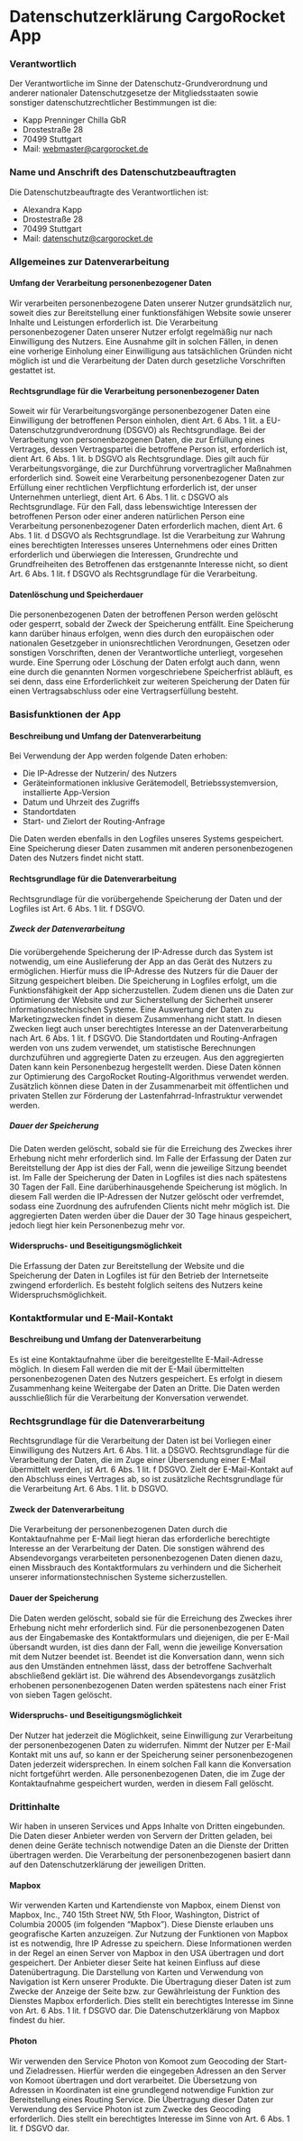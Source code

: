 # Datenschutzerklärung CargoRocket App
### Verantwortlich
Der Verantwortliche im Sinne der Datenschutz-Grundverordnung und anderer nationaler Datenschutzgesetze der Mitgliedsstaaten sowie sonstiger datenschutzrechtlicher Bestimmungen ist die:

* Kapp Prenninger Chilla GbR
* Drostestraße 28
* 70499 Stuttgart
* Mail: webmaster@cargorocket.de

### Name und Anschrift des Datenschutzbeauftragten
Die Datenschutzbeauftragte des Verantwortlichen ist:
* Alexandra Kapp
* Drostestraße 28
* 70499 Stuttgart
* Mail: datenschutz@cargorocket.de

### Allgemeines zur Datenverarbeitung

#### Umfang der Verarbeitung personenbezogener Daten

Wir verarbeiten personenbezogene Daten unserer Nutzer grundsätzlich nur, soweit dies zur Bereitstellung einer funktionsfähigen Website sowie unserer Inhalte und Leistungen erforderlich ist. Die Verarbeitung personenbezogener Daten unserer Nutzer erfolgt regelmäßig nur nach Einwilligung des Nutzers. Eine Ausnahme gilt in solchen Fällen, in denen eine vorherige Einholung einer Einwilligung aus tatsächlichen Gründen nicht möglich ist und die Verarbeitung der Daten durch gesetzliche Vorschriften gestattet ist.

#### Rechtsgrundlage für die Verarbeitung personenbezogener Daten

Soweit wir für Verarbeitungsvorgänge personenbezogener Daten eine Einwilligung der betroffenen Person einholen, dient Art. 6 Abs. 1 lit. a EU-Datenschutzgrundverordnung (DSGVO) als Rechtsgrundlage. Bei der Verarbeitung von personenbezogenen Daten, die zur Erfüllung eines Vertrages, dessen Vertragspartei die betroffene Person ist, erforderlich ist, dient Art. 6 Abs. 1 lit. b DSGVO als Rechtsgrundlage. Dies gilt auch für Verarbeitungsvorgänge, die zur Durchführung vorvertraglicher Maßnahmen erforderlich sind. Soweit eine Verarbeitung personenbezogener Daten zur Erfüllung einer rechtlichen Verpflichtung erforderlich ist, der unser Unternehmen unterliegt, dient Art. 6 Abs. 1 lit. c DSGVO als Rechtsgrundlage. Für den Fall, dass lebenswichtige Interessen der betroffenen Person oder einer anderen natürlichen Person eine Verarbeitung personenbezogener Daten erforderlich machen, dient Art. 6 Abs. 1 lit. d DSGVO als Rechtsgrundlage. Ist die Verarbeitung zur Wahrung eines berechtigten Interesses unseres Unternehmens oder eines Dritten erforderlich und überwiegen die Interessen, Grundrechte und Grundfreiheiten des Betroffenen das erstgenannte Interesse nicht, so dient Art. 6 Abs. 1 lit. f DSGVO als Rechtsgrundlage für die Verarbeitung.

#### Datenlöschung und Speicherdauer

Die personenbezogenen Daten der betroffenen Person werden gelöscht oder gesperrt, sobald der Zweck der Speicherung entfällt. Eine Speicherung kann darüber hinaus erfolgen, wenn dies durch den europäischen oder nationalen Gesetzgeber in unionsrechtlichen Verordnungen, Gesetzen oder sonstigen Vorschriften, denen der Verantwortliche unterliegt, vorgesehen wurde. Eine Sperrung oder Löschung der Daten erfolgt auch dann, wenn eine durch die genannten Normen vorgeschriebene Speicherfrist abläuft, es sei denn, dass eine Erforderlichkeit zur weiteren Speicherung der Daten für einen Vertragsabschluss oder eine Vertragserfüllung besteht.

### Basisfunktionen der App

#### Beschreibung und Umfang der Datenverarbeitung

Bei Verwendung der App werden folgende Daten erhoben: 
* Die IP-Adresse der Nutzerin/ des Nutzers
* Geräteinformationen inklusive Gerätemodell, Betriebssystemversion, installierte App-Version
* Datum und Uhrzeit des Zugriffs
* Standortdaten
* Start- und Zielort der Routing-Anfrage

Die Daten werden ebenfalls in den Logfiles unseres Systems gespeichert. Eine Speicherung dieser Daten zusammen mit anderen personenbezogenen Daten des Nutzers findet nicht statt.

#### Rechtsgrundlage für die Datenverarbeitung

Rechtsgrundlage für die vorübergehende Speicherung der Daten und der Logfiles ist Art. 6 Abs. 1 lit. f DSGVO.

##### Zweck der Datenverarbeitung

Die vorübergehende Speicherung der IP-Adresse durch das System ist notwendig, um eine Auslieferung der App an das Gerät des Nutzers zu ermöglichen. Hierfür muss die IP-Adresse des Nutzers für die Dauer der Sitzung gespeichert bleiben.
Die Speicherung in Logfiles erfolgt, um die Funktionsfähigkeit der App  sicherzustellen. Zudem dienen uns die Daten zur Optimierung der Website und zur Sicherstellung der Sicherheit unserer informationstechnischen Systeme. Eine Auswertung der Daten zu Marketingzwecken findet in diesem Zusammenhang nicht statt.
In diesen Zwecken liegt auch unser berechtigtes Interesse an der Datenverarbeitung nach Art. 6 Abs. 1 lit. f DSGVO.
Die Standortdaten und Routing-Anfragen werden von uns zudem verwendet, um statistische Berechnungen durchzuführen und aggregierte Daten zu erzeugen. Aus den aggregierten Daten kann kein Personenbezug hergestellt werden. Diese Daten können zur Optimierung des CargoRocket Routing-Algorithmus verwendet werden. Zusätzlich können diese Daten in der Zusammenarbeit mit öffentlichen und privaten Stellen zur Förderung der Lastenfahrrad-Infrastruktur verwendet werden.

##### Dauer der Speicherung
Die Daten werden gelöscht, sobald sie für die Erreichung des Zweckes ihrer Erhebung nicht mehr erforderlich sind. Im Falle der Erfassung der Daten zur Bereitstellung der App ist dies der Fall, wenn die jeweilige Sitzung beendet ist.
Im Falle der Speicherung der Daten in Logfiles ist dies nach spätestens 30 Tagen der Fall. Eine darüberhinausgehende Speicherung ist möglich. In diesem Fall werden die IP-Adressen der Nutzer gelöscht oder verfremdet, sodass eine Zuordnung des aufrufenden Clients nicht mehr möglich ist.
Die aggregierten Daten werden über die Dauer der 30 Tage hinaus gespeichert, jedoch liegt hier kein Personenbezug mehr vor.

#### Widerspruchs- und Beseitigungsmöglichkeit

Die Erfassung der Daten zur Bereitstellung der Website und die Speicherung der Daten in Logfiles ist für den Betrieb der Internetseite zwingend erforderlich. Es besteht folglich seitens des Nutzers keine Widerspruchsmöglichkeit.

### Kontaktformular und E-Mail-Kontakt

#### Beschreibung und Umfang der Datenverarbeitung

Es ist eine Kontaktaufnahme über die bereitgestellte E-Mail-Adresse möglich. In diesem Fall werden die mit der E-Mail übermittelten personenbezogenen Daten des Nutzers gespeichert.
Es erfolgt in diesem Zusammenhang keine Weitergabe der Daten an Dritte. Die Daten werden ausschließlich für die Verarbeitung der Konversation verwendet.

### Rechtsgrundlage für die Datenverarbeitung

Rechtsgrundlage für die Verarbeitung der Daten ist bei Vorliegen einer Einwilligung des Nutzers Art. 6 Abs. 1 lit. a DSGVO.
Rechtsgrundlage für die Verarbeitung der Daten, die im Zuge einer Übersendung einer E-Mail übermittelt werden, ist Art. 6 Abs. 1 lit. f DSGVO. Zielt der E-Mail-Kontakt auf den Abschluss eines Vertrages ab, so ist zusätzliche Rechtsgrundlage für die Verarbeitung Art. 6 Abs. 1 lit. b DSGVO.

#### Zweck der Datenverarbeitung

Die Verarbeitung der personenbezogenen Daten durch die Kontaktaufnahme per E-Mail liegt hieran das erforderliche berechtigte Interesse an der Verarbeitung der Daten. Die sonstigen während des Absendevorgangs verarbeiteten personenbezogenen Daten dienen dazu, einen Missbrauch des Kontaktformulars zu verhindern und die Sicherheit unserer informationstechnischen Systeme sicherzustellen.

#### Dauer der Speicherung

Die Daten werden gelöscht, sobald sie für die Erreichung des Zweckes ihrer Erhebung nicht mehr erforderlich sind. Für die personenbezogenen Daten aus der Eingabemaske des Kontaktformulars und diejenigen, die per E-Mail übersandt wurden, ist dies dann der Fall, wenn die jeweilige Konversation mit dem Nutzer beendet ist. Beendet ist die Konversation dann, wenn sich aus den Umständen entnehmen lässt, dass der betroffene Sachverhalt abschließend geklärt ist.
Die während des Absendevorgangs zusätzlich erhobenen personenbezogenen Daten werden spätestens nach einer Frist von sieben Tagen gelöscht.

#### Widerspruchs- und Beseitigungsmöglichkeit

Der Nutzer hat jederzeit die Möglichkeit, seine Einwilligung zur Verarbeitung der personenbezogenen Daten zu widerrufen. Nimmt der Nutzer per E-Mail Kontakt mit uns auf, so kann er der Speicherung seiner personenbezogenen Daten jederzeit widersprechen. In einem solchen Fall kann die Konversation nicht fortgeführt werden.
Alle personenbezogenen Daten, die im Zuge der Kontaktaufnahme gespeichert wurden, werden in diesem Fall gelöscht.

### Drittinhalte

Wir haben in unseren Services und Apps Inhalte von Dritten eingebunden. Die Daten dieser Anbieter werden von Servern der Dritten geladen, bei denen deine Geräte technisch notwendige Daten an die Dienste der Dritten übertragen werden. Die Verarbeitung der personenbezogenen basiert dann auf den Datenschutzerklärung der jeweiligen Dritten.

#### Mapbox
Wir verwenden Karten und Kartendienste von Mapbox, einem Dienst von Mapbox, Inc., 740 15th Street NW, 5th Floor, Washington, District of Columbia 20005 (im folgenden “Mapbox”). Diese Dienste erlauben uns geografische Karten anzuzeigen. Zur Nutzung der Funktionen von Mapbox ist es notwendig, Ihre IP Adresse zu speichern. Diese Informationen werden in der Regel an einen Server von Mapbox in den USA übertragen und dort gespeichert. Der Anbieter dieser Seite hat keinen Einfluss auf diese Datenübertragung.
Die Darstellung von Karten und Verwendung von Navigation ist Kern unserer Produkte. Die Übertragung dieser Daten ist zum Zwecke der Anzeige der Seite bzw. zur Gewährleistung der Funktion des Dienstes Mapbox erforderlich. Dies stellt ein berechtigtes Interesse im Sinne von Art. 6 Abs. 1 lit. f DSGVO dar.
Die Datenschutzerklärung von Mapbox findest du hier.

#### Photon
Wir verwenden den Service Photon von Komoot zum Geocoding der Start- und Zieladressen. Hierfür werden die eingegeben Adressen an den Server von Komoot übertragen und dort verarbeitet.
Die Übersetzung von Adressen in Koordinaten ist eine grundlegend notwendige Funktion zur Bereitstellung eines Routing Service. Die Übertragung dieser Daten zur Verwendung des Service Photon ist zum Zwecke des Geocoding erforderlich. Dies stellt ein berechtigtes Interesse im Sinne von Art. 6 Abs. 1 lit. f DSGVO dar.

